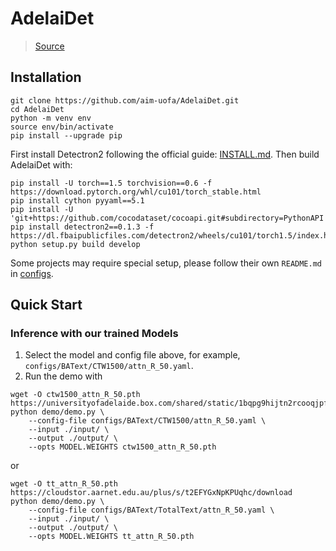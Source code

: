 # AdelaiDet

> [Source](https://github.com/aim-uofa/AdelaiDet)


## Installation

```shell script
git clone https://github.com/aim-uofa/AdelaiDet.git
cd AdelaiDet
python -m venv env
source env/bin/activate
pip install --upgrade pip
``` 

First install Detectron2 following the official guide: [INSTALL.md](https://github.com/facebookresearch/detectron2/blob/master/INSTALL.md). Then build AdelaiDet with:
```shell script
pip install -U torch==1.5 torchvision==0.6 -f https://download.pytorch.org/whl/cu101/torch_stable.html 
pip install cython pyyaml==5.1
pip install -U 'git+https://github.com/cocodataset/cocoapi.git#subdirectory=PythonAPI'
pip install detectron2==0.1.3 -f https://dl.fbaipublicfiles.com/detectron2/wheels/cu101/torch1.5/index.html
python setup.py build develop
```

Some projects may require special setup, please follow their own `README.md` in [configs](configs).


## Quick Start 

### Inference with our trained Models

1. Select the model and config file above, for example, `configs/BAText/CTW1500/attn_R_50.yaml`.
2. Run the demo with

```
wget -O ctw1500_attn_R_50.pth https://universityofadelaide.box.com/shared/static/1bqpg9hijtn2rcooqjpffateguh9eeme.pth
python demo/demo.py \
    --config-file configs/BAText/CTW1500/attn_R_50.yaml \
    --input ./input/ \
    --output ./output/ \
    --opts MODEL.WEIGHTS ctw1500_attn_R_50.pth
```
or
```
wget -O tt_attn_R_50.pth https://cloudstor.aarnet.edu.au/plus/s/t2EFYGxNpKPUqhc/download
python demo/demo.py \
    --config-file configs/BAText/TotalText/attn_R_50.yaml \
    --input ./input/ \
    --output ./output/ \
    --opts MODEL.WEIGHTS tt_attn_R_50.pth
```
